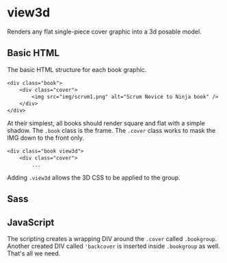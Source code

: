 # view3d
Renders any flat single-piece cover graphic into a 3d posable model.

## Basic HTML 

The basic HTML structure for each book graphic.

    <div class="book">
        <div class="cover">
            <img src="img/scrum1.png" alt="Scrum Novice to Ninja book" />
        </div>
    </div>

At their simplest, all books should render square and flat with a simple shadow. The `.book` class is the frame. The `.cover` class works to mask the IMG down to the front only. 

    <div class="book view3d">
        <div class="cover">
            ...
            
Adding `.view3d` allows the 3D CSS to be applied to the group.


## Sass

## JavaScript

The scripting creates a wrapping DIV around the `.cover` called `.bookgroup`. Another created DIV called `'backcover` is inserted inside `.bookgroup` as well. That's all we need.

